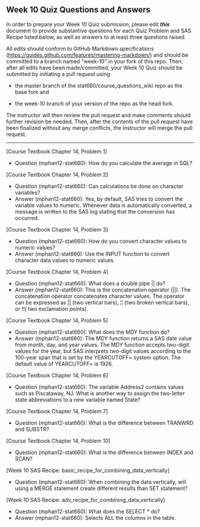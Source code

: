 
## Week 10 Quiz Questions and Answers

In order to prepare your Week 10 Quiz submission, please edit ***this*** document to provide substantive questions for each Quiz Problem and SAS Recipe listed below, as well as answers to at least three questions raised.

All edits should conform to GitHub Markdown specifications (https://guides.github.com/features/mastering-markdown/) and should be committed to a branch named "week-10" in your fork of this repo. Then, after all edits have been made/committed, your Week 10 Quiz should be submitted by initiating a pull request using

- the master branch of the stat660/course_questions_wiki repo as the base fork and

- the week-10 branch of your version of the repo as the head fork.

The instructor will then review the pull request and make comments should further revision be needed. Then, after the contents of the pull request have been finalized without any merge conflicts, the instructor will merge the pull request.



********************************************************************************



[Course Textbook Chapter 14, Problem 1]
- Question (mphan12-stat660): How do you calculate the average in SQL?



[Course Textbook Chapter 14, Problem 2]
- Question (mphan12-stat660): Can calculations be done on character variables?
- Answer (mphan12-stat660): Yes, by default, SAS tries to convert the variable values to numeric. Whenever data is automatically converted, a message is written to the SAS log stating that the conversion has occurred.



[Course Textbook Chapter 14, Problem 3]
- Question (mphan12-stat660): How do you convert character values to numeric values?
- Answer (mphan12-stat660): Use the INPUT function to convert character data values to numeric values. 



[Course Textbook Chapter 14, Problem 4]
- Question (mphan12-stat660): What does a double pipe || do?
- Answer (mphan12-stat660): This is the concatenation operator (||).  The concatenation operator concatenates character values. The operator can be expressed as || (two vertical bars), ¦¦ (two broken vertical bars), or !!( two exclamation points).



[Course Textbook Chapter 14, Problem 5]
- Question (mphan12-stat660): What does the MDY function do?
- Answer (mphan12-stat660): The MDY function returns a SAS date value from month, day, and year values. The MDY function accepts two-digit values for the year, but SAS interprets two-digit values according to the 100-year span that is set by the YEARCUTOFF= system option. The default value of YEARCUTOFF= is 1926.



[Course Textbook Chapter 14, Problem 6]
- Question (mphan12-stat660): The variable Address2 contains values such as Piscataway, NJ. What is another way to assign the two-letter state abbreviations to a new variable named State?



[Course Textbook Chapter 14, Problem 7]
- Question (mphan12-stat660): What is the difference between TRANWRD and SUBSTR?



[Course Textbook Chapter 14, Problem 10]
- Question (mphan12-stat660): What is the difference between INDEX and SCAN?



[Week 10 SAS Recipe: basic_recipe_for_combining_data_vertically]
- Question (mphan12-stat660): When combining the data vertically, will using a MERGE statement create different results than SET statement?



[Week 10 SAS Recipe: adv_recipe_for_combining_data_vertically]
- Question (mphan12-stat660): What does the SELECT * do?
- Answer (mphan12-stat660): Selects ALL the columns in the table.

